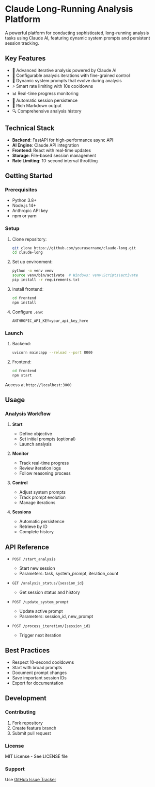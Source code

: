 # Claude Long-Running Analysis Platform

A powerful platform for conducting sophisticated, long-running analysis tasks using Claude AI, featuring dynamic system prompts and persistent session tracking.

## Key Features

- 🧠 Advanced iterative analysis powered by Claude AI
- 🔄 Configurable analysis iterations with fine-grained control
- 🎯 Dynamic system prompts that evolve during analysis
- ⚡️ Smart rate limiting with 10s cooldowns
- 📊 Real-time progress monitoring
- 💾 Automatic session persistence
- 📝 Rich Markdown output
- 🔍 Comprehensive analysis history

## Technical Stack

- **Backend**: FastAPI for high-performance async API
- **AI Engine**: Claude API integration
- **Frontend**: React with real-time updates
- **Storage**: File-based session management
- **Rate Limiting**: 10-second interval throttling

## Getting Started

### Prerequisites

- Python 3.8+
- Node.js 14+
- Anthropic API key
- npm or yarn

### Setup

1. Clone repository:
   ```bash
   git clone https://github.com/yourusername/claude-long.git
   cd claude-long
   ```

2. Set up environment:
   ```bash
   python -m venv venv
   source venv/bin/activate  # Windows: venv\Scripts\activate
   pip install -r requirements.txt
   ```

3. Install frontend:
   ```bash
   cd frontend
   npm install
   ```

4. Configure `.env`:
   ```
   ANTHROPIC_API_KEY=your_api_key_here
   ```

### Launch

1. Backend:
   ```bash
   uvicorn main:app --reload --port 8000
   ```

2. Frontend:
   ```bash
   cd frontend
   npm start
   ```

Access at `http://localhost:3000`

## Usage

### Analysis Workflow

1. **Start**
   - Define objective
   - Set initial prompts (optional)
   - Launch analysis

2. **Monitor**
   - Track real-time progress
   - Review iteration logs
   - Follow reasoning process

3. **Control**
   - Adjust system prompts
   - Track prompt evolution
   - Manage iterations

4. **Sessions**
   - Automatic persistence
   - Retrieve by ID
   - Complete history

## API Reference

- `POST /start_analysis`
  - Start new session
  - Parameters: task, system_prompt, iteration_count

- `GET /analysis_status/{session_id}`
  - Get session status and history

- `POST /update_system_prompt`
  - Update active prompt
  - Parameters: session_id, new_prompt

- `POST /process_iteration/{session_id}`
  - Trigger next iteration

## Best Practices

- Respect 10-second cooldowns
- Start with broad prompts
- Document prompt changes
- Save important session IDs
- Export for documentation

## Development

### Contributing

1. Fork repository
2. Create feature branch
3. Submit pull request

### License

MIT License - See LICENSE file

### Support

Use [GitHub Issue Tracker](https://github.com/yourusername/claude-long/issues)
